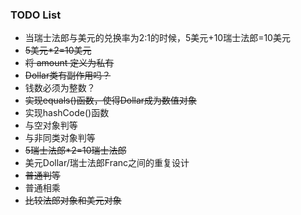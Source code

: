 ### TODO List
* 当瑞士法郎与美元的兑换率为2:1的时候，5美元+10瑞士法郎=10美元
* ~~5美元*2=10美元~~
* ~~将 amount 定义为私有~~
* ~~Dollar类有副作用吗？~~
* 钱数必须为整数？
* ~~实现equals()函数，使得Dollar成为数值对象~~
* 实现hashCode()函数
* 与空对象判等
* 与非同类对象判等
* ~~5瑞士法郎*2=10瑞士法郎~~
* 美元Dollar/瑞士法郎Franc之间的重复设计
* ~~普通判等~~
* 普通相乘
* ~~比较法郎对象和美元对象~~